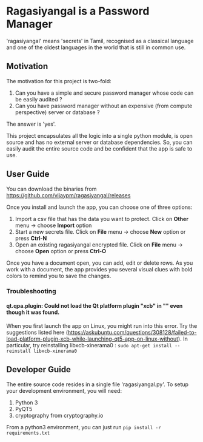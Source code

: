 # Ragasiyangal is a Password Manager

'ragasiyangal' means 'secrets' in Tamil, recognised as a classical language and one of the oldest languages in the world that is still in common use.

## Motivation
The motivation for this project is two-fold:
1. Can you have a simple and secure password manager whose code can be easily audited ?
2. Can you have password manager without an expensive (from compute perspective) server or database ?

The answer is 'yes'. 

This project encapsulates all the logic into a single python module, is open source and has no external server or database dependencies. So, you can easily audit the entire source code and be confident that the app is safe to use. 

## User Guide
You can download the binaries from https://github.com/vijaypm/ragasiyangal/releases

Once you install and launch the app, you can choose one of three options:
1. Import a csv file that has the data you want to protect. Click on **Other** menu -> choose **Import** option
2. Start a new secrets file. Click on **File** menu -> choose **New** option or press **Ctrl-N**
3. Open an existing ragasiyangal encrypted file. Click on **File** menu -> choose **Open** option or press **Ctrl-O**

Once you have a document open, you can add, edit or delete rows. As you work with a document, the app provides you several visual clues with bold colors to remind you to save the changes.

### Troubleshooting

#### qt.qpa.plugin: Could not load the Qt platform plugin "xcb" in "" even though it was found.

When you first launch the app on Linux, you might run into this error. Try the suggestions listed here (https://askubuntu.com/questions/308128/failed-to-load-platform-plugin-xcb-while-launching-qt5-app-on-linux-without). In particular, try reinstalling libxcb-xinerama0 :
`
sudo apt-get install --reinstall libxcb-xinerama0
`
## Developer Guide
The entire source code resides in a single file 'ragasiyangal.py'. To setup your development environment, you will need:
1. Python 3
2. PyQT5
3. cryptography from cryptography.io

From a python3 environment, you can just run 
`
pip install -r requirements.txt
`
